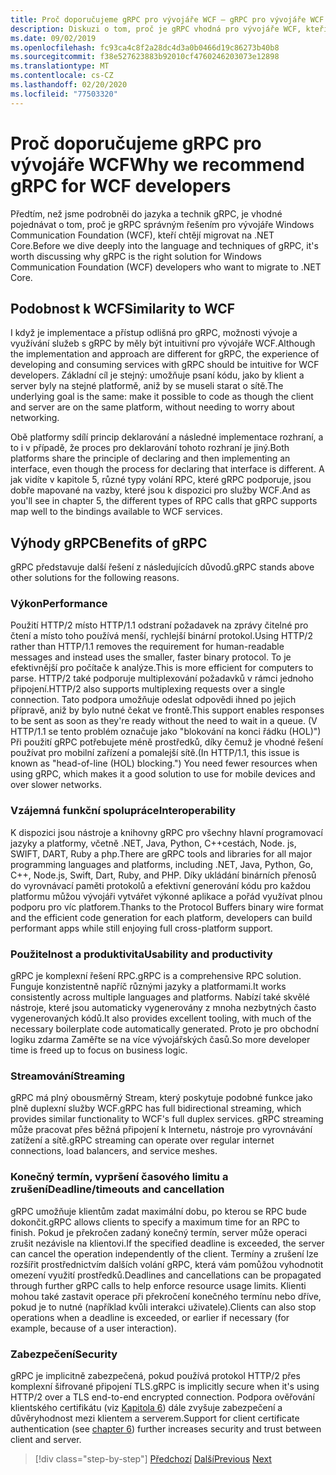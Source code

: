 ```yaml
---
title: Proč doporučujeme gRPC pro vývojáře WCF – gRPC pro vývojáře WCF
description: Diskuzi o tom, proč je gRPC vhodná pro vývojáře WCF, kteří chtějí migrovat na moderní architektury a platformy.
ms.date: 09/02/2019
ms.openlocfilehash: fc93ca4c8f2a28dc4d3a0b0466d19c86273b40b8
ms.sourcegitcommit: f38e527623883b92010cf4760246203073e12898
ms.translationtype: MT
ms.contentlocale: cs-CZ
ms.lasthandoff: 02/20/2020
ms.locfileid: "77503320"
---
```

# <a name="why-we-recommend-grpc-for-wcf-developers"></a><span data-ttu-id="f7d00-103">Proč doporučujeme gRPC pro vývojáře WCF</span><span class="sxs-lookup"><span data-stu-id="f7d00-103">Why we recommend gRPC for WCF developers</span></span>

<span data-ttu-id="f7d00-104">Předtím, než jsme podrobněi do jazyka a technik gRPC, je vhodné pojednávat o tom, proč je gRPC správným řešením pro vývojáře Windows Communication Foundation (WCF), kteří chtějí migrovat na .NET Core.</span><span class="sxs-lookup"><span data-stu-id="f7d00-104">Before we dive deeply into the language and techniques of gRPC, it's worth discussing why gRPC is the right solution for Windows Communication Foundation (WCF) developers who want to migrate to .NET Core.</span></span>

## <a name="similarity-to-wcf"></a><span data-ttu-id="f7d00-105">Podobnost k WCF</span><span class="sxs-lookup"><span data-stu-id="f7d00-105">Similarity to WCF</span></span>

<span data-ttu-id="f7d00-106">I když je implementace a přístup odlišná pro gRPC, možnosti vývoje a využívání služeb s gRPC by měly být intuitivní pro vývojáře WCF.</span><span class="sxs-lookup"><span data-stu-id="f7d00-106">Although the implementation and approach are different for gRPC, the experience of developing and consuming services with gRPC should be intuitive for WCF developers.</span></span> <span data-ttu-id="f7d00-107">Základní cíl je stejný: umožňuje psaní kódu, jako by klient a server byly na stejné platformě, aniž by se museli starat o sítě.</span><span class="sxs-lookup"><span data-stu-id="f7d00-107">The underlying goal is the same: make it possible to code as though the client and server are on the same platform, without needing to worry about networking.</span></span> 

<span data-ttu-id="f7d00-108">Obě platformy sdílí princip deklarování a následné implementace rozhraní, a to i v případě, že proces pro deklarování tohoto rozhraní je jiný.</span><span class="sxs-lookup"><span data-stu-id="f7d00-108">Both platforms share the principle of declaring and then implementing an interface, even though the process for declaring that interface is different.</span></span> <span data-ttu-id="f7d00-109">A jak vidíte v kapitole 5, různé typy volání RPC, které gRPC podporuje, jsou dobře mapované na vazby, které jsou k dispozici pro služby WCF.</span><span class="sxs-lookup"><span data-stu-id="f7d00-109">And as you'll see in chapter 5, the different types of RPC calls that gRPC supports map well to the bindings available to WCF services.</span></span>

## <a name="benefits-of-grpc"></a><span data-ttu-id="f7d00-110">Výhody gRPC</span><span class="sxs-lookup"><span data-stu-id="f7d00-110">Benefits of gRPC</span></span>

<span data-ttu-id="f7d00-111">gRPC představuje další řešení z následujících důvodů.</span><span class="sxs-lookup"><span data-stu-id="f7d00-111">gRPC stands above other solutions for the following reasons.</span></span>

### <a name="performance"></a><span data-ttu-id="f7d00-112">Výkon</span><span class="sxs-lookup"><span data-stu-id="f7d00-112">Performance</span></span>

<span data-ttu-id="f7d00-113">Použití HTTP/2 místo HTTP/1.1 odstraní požadavek na zprávy čitelné pro čtení a místo toho používá menší, rychlejší binární protokol.</span><span class="sxs-lookup"><span data-stu-id="f7d00-113">Using HTTP/2 rather than HTTP/1.1 removes the requirement for human-readable messages and instead uses the smaller, faster binary protocol.</span></span> <span data-ttu-id="f7d00-114">To je efektivnější pro počítače k analýze.</span><span class="sxs-lookup"><span data-stu-id="f7d00-114">This is more efficient for computers to parse.</span></span> <span data-ttu-id="f7d00-115">HTTP/2 také podporuje multiplexování požadavků v rámci jednoho připojení.</span><span class="sxs-lookup"><span data-stu-id="f7d00-115">HTTP/2 also supports multiplexing requests over a single connection.</span></span> <span data-ttu-id="f7d00-116">Tato podpora umožňuje odeslat odpovědi ihned po jejich přípravě, aniž by bylo nutné čekat ve frontě.</span><span class="sxs-lookup"><span data-stu-id="f7d00-116">This support enables responses to be sent as soon as they're ready without the need to wait in a queue.</span></span> <span data-ttu-id="f7d00-117">(V HTTP/1.1 se tento problém označuje jako "blokování na konci řádku (HOL)") Při použití gRPC potřebujete méně prostředků, díky čemuž je vhodné řešení používat pro mobilní zařízení a pomalejší sítě.</span><span class="sxs-lookup"><span data-stu-id="f7d00-117">(In HTTP/1.1, this issue is known as "head-of-line (HOL) blocking.") You need fewer resources when using gRPC, which makes it a good solution to use for mobile devices and over slower networks.</span></span>

### <a name="interoperability"></a><span data-ttu-id="f7d00-118">Vzájemná funkční spolupráce</span><span class="sxs-lookup"><span data-stu-id="f7d00-118">Interoperability</span></span>

<span data-ttu-id="f7d00-119">K dispozici jsou nástroje a knihovny gRPC pro všechny hlavní programovací jazyky a platformy, včetně .NET, Java, Python, C++cestách, Node. js, SWIFT, DART, Ruby a php.</span><span class="sxs-lookup"><span data-stu-id="f7d00-119">There are gRPC tools and libraries for all major programming languages and platforms, including .NET, Java, Python, Go, C++, Node.js, Swift, Dart, Ruby, and PHP.</span></span> <span data-ttu-id="f7d00-120">Díky ukládání binárních přenosů do vyrovnávací paměti protokolů a efektivní generování kódu pro každou platformu můžou vývojáři vytvářet výkonné aplikace a pořád využívat plnou podporu pro víc platforem.</span><span class="sxs-lookup"><span data-stu-id="f7d00-120">Thanks to the Protocol Buffers binary wire format and the efficient code generation for each platform, developers can build performant apps while still enjoying full cross-platform support.</span></span>

### <a name="usability-and-productivity"></a><span data-ttu-id="f7d00-121">Použitelnost a produktivita</span><span class="sxs-lookup"><span data-stu-id="f7d00-121">Usability and productivity</span></span>

<span data-ttu-id="f7d00-122">gRPC je komplexní řešení RPC.</span><span class="sxs-lookup"><span data-stu-id="f7d00-122">gRPC is a comprehensive RPC solution.</span></span> <span data-ttu-id="f7d00-123">Funguje konzistentně napříč různými jazyky a platformami.</span><span class="sxs-lookup"><span data-stu-id="f7d00-123">It works consistently across multiple languages and platforms.</span></span> <span data-ttu-id="f7d00-124">Nabízí také skvělé nástroje, které jsou automaticky vygenerovány z mnoha nezbytných často vygenerovaných kódů.</span><span class="sxs-lookup"><span data-stu-id="f7d00-124">It also provides excellent tooling, with much of the necessary boilerplate code automatically generated.</span></span> <span data-ttu-id="f7d00-125">Proto je pro obchodní logiku zdarma Zaměřte se na více vývojářských časů.</span><span class="sxs-lookup"><span data-stu-id="f7d00-125">So more developer time is freed up to focus on business logic.</span></span>

### <a name="streaming"></a><span data-ttu-id="f7d00-126">Streamování</span><span class="sxs-lookup"><span data-stu-id="f7d00-126">Streaming</span></span>

<span data-ttu-id="f7d00-127">gRPC má plný obousměrný Stream, který poskytuje podobné funkce jako plně duplexní služby WCF.</span><span class="sxs-lookup"><span data-stu-id="f7d00-127">gRPC has full bidirectional streaming, which provides similar functionality to WCF's full duplex services.</span></span> <span data-ttu-id="f7d00-128">gRPC streaming může pracovat přes běžná připojení k Internetu, nástroje pro vyrovnávání zatížení a sítě.</span><span class="sxs-lookup"><span data-stu-id="f7d00-128">gRPC streaming can operate over regular internet connections, load balancers, and service meshes.</span></span>

### <a name="deadlinetimeouts-and-cancellation"></a><span data-ttu-id="f7d00-129">Konečný termín, vypršení časového limitu a zrušení</span><span class="sxs-lookup"><span data-stu-id="f7d00-129">Deadline/timeouts and cancellation</span></span>

<span data-ttu-id="f7d00-130">gRPC umožňuje klientům zadat maximální dobu, po kterou se RPC bude dokončit.</span><span class="sxs-lookup"><span data-stu-id="f7d00-130">gRPC allows clients to specify a maximum time for an RPC to finish.</span></span> <span data-ttu-id="f7d00-131">Pokud je překročen zadaný konečný termín, server může operaci zrušit nezávisle na klientovi.</span><span class="sxs-lookup"><span data-stu-id="f7d00-131">If the specified deadline is exceeded, the server can cancel the operation independently of the client.</span></span> <span data-ttu-id="f7d00-132">Termíny a zrušení lze rozšířit prostřednictvím dalších volání gRPC, která vám pomůžou vyhodnotit omezení využití prostředků.</span><span class="sxs-lookup"><span data-stu-id="f7d00-132">Deadlines and cancellations can be propagated through further gRPC calls to help enforce resource usage limits.</span></span> <span data-ttu-id="f7d00-133">Klienti mohou také zastavit operace při překročení konečného termínu nebo dříve, pokud je to nutné (například kvůli interakci uživatele).</span><span class="sxs-lookup"><span data-stu-id="f7d00-133">Clients can also stop operations when a deadline is exceeded, or earlier if necessary (for example, because of a user interaction).</span></span>

### <a name="security"></a><span data-ttu-id="f7d00-134">Zabezpečení</span><span class="sxs-lookup"><span data-stu-id="f7d00-134">Security</span></span>

<span data-ttu-id="f7d00-135">gRPC je implicitně zabezpečená, pokud používá protokol HTTP/2 přes komplexní šifrované připojení TLS.</span><span class="sxs-lookup"><span data-stu-id="f7d00-135">gRPC is implicitly secure when it's using HTTP/2 over a TLS end-to-end encrypted connection.</span></span> <span data-ttu-id="f7d00-136">Podpora ověřování klientského certifikátu (viz [Kapitola 6](security.md)) dále zvyšuje zabezpečení a důvěryhodnost mezi klientem a serverem.</span><span class="sxs-lookup"><span data-stu-id="f7d00-136">Support for client certificate authentication (see [chapter 6](security.md)) further increases security and trust between client and server.</span></span>

>[!div class="step-by-step"]
><span data-ttu-id="f7d00-137">[Předchozí](network-protocols.md)
>[Další](protocol-buffers.md)</span><span class="sxs-lookup"><span data-stu-id="f7d00-137">[Previous](network-protocols.md)
[Next](protocol-buffers.md)</span></span>
